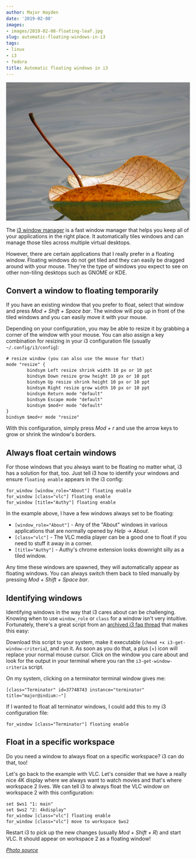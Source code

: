 ```yaml
---
author: Major Hayden
date: '2019-02-08'
images:
- images/2019-02-08-floating-leaf.jpg
slug: automatic-floating-windows-in-i3
tags:
- linux
- i3
- fedora
title: Automatic floating windows in i3
---
```


![floating leaf]

The [i3 window manager] is a fast window manager that helps you keep all of
your applications in the right place. It automatically tiles windows and can
manage those tiles across multiple virtual desktops.

However, there are certain applications that I really prefer in a floating
window. Floating windows do not get tiled and they can easily be dragged
around with your mouse. They're the type of windows you expect to see on
other non-tiling desktops such as GNOME or KDE.

## Convert a window to floating temporarily

If you have an existing window that you prefer to float, select that window
and press *Mod + Shift + Space bar*. The window will pop up in front of the
tiled windows and you can easily move it with your mouse.

Depending on your configuration, you may be able to resize it by grabbing a
corner of the window with your mouse. You can also assign a key combination
for resizing in your i3 configuration file (usually `~/.config/i3/config`):

```text
# resize window (you can also use the mouse for that)
mode "resize" {
        bindsym Left resize shrink width 10 px or 10 ppt
        bindsym Down resize grow height 10 px or 10 ppt
        bindsym Up resize shrink height 10 px or 10 ppt
        bindsym Right resize grow width 10 px or 10 ppt
        bindsym Return mode "default"
        bindsym Escape mode "default"
        bindsym $mod+r mode "default"
}
bindsym $mod+r mode "resize"
```

With this configuration, simply press *Mod + r* and use the arrow keys to
grow or shrink the window's borders.

## Always float certain windows

For those windows that you always want to be floating no matter what, i3 has
a solution for that, too. Just tell i3 how to identify your windows and
ensure `floating enable` appears in the i3 config:

```text
for_window [window_role="About"] floating enable
for_window [class="vlc"] floating enable
for_window [title="Authy"] floating enable
```

In the example above, I have a few windows always set to be floating:

* `[window_role="About"]` - Any of the "About" windows in various applications
  that are normally opened by *Help -> About*.
* `[class="vlc"]` - The VLC media player can be a good one to float if you
  need to stuff it away in a corner.
* `[title="Authy"]` - Authy's chrome extension looks downright silly as a
  tiled window.

Any time these windows are spawned, they will automatically appear as
floating windows. You can always switch them back to tiled manually by
pressing *Mod + Shift + Space bar*.

## Identifying windows

Identifying windows in the way that i3 cares about can be challenging.
Knowing when to use `window_role` or `class` for a window isn't very
intuitive. Fortunately, there's a great script from an [archived i3 faq
thread] that makes this easy:

<script src="https://gist.github.com/major/ff11ccdd73941109abb4ac2d35c976eb.js"></script>

Download this script to your system, make it executable (`chmod +x
i3-get-window-criteria`), and run it. As soon as you do that, a plus (+) icon
will replace your normal mouse cursor. Click on the window you care about and
look for the output in your terminal where you ran the
`i3-get-window-criteria` script.

On my system, clicking on a terminator terminal window gives me:

```text
[class="Terminator" id=37748743 instance="terminator" title="major@indium:~"]
```

If I wanted to float all terminator windows, I could add this to my i3
configuration file:

```text
for_window [class="Terminator"] floating enable
```

## Float in a specific workspace

Do you need a window to always float on a specific workspace? i3 can do that,
too!

Let's go back to the example with VLC. Let's consider that we have a really
nice 4K display where we always want to watch movies and that's where
workspace 2 lives. We can tell i3 to always float the VLC window on workspace
2 with this configuration:

```text
set $ws1 "1: main"
set $ws2 "2: 4kdisplay"
for_window [class="vlc"] floating enable
for_window [class="vlc"] move to workspace $ws2
```

Restart i3 to pick up the new changes (usually *Mod + Shift + R*) and start
VLC. It should appear on workspace 2 as a floating window!

*[Photo source]*

[floating leaf]: /images/2019-02-08-floating-leaf.jpg
[i3 window manager]: https://i3wm.org/
[archived i3 faq thread]: https://faq.i3wm.org/question/2172/how-do-i-find-the-criteria-for-use-with-i3-config-commands-like-for_window-eg-to-force-splashscreens-and-dialogs-to-show-in-floating-mode.1.html
[Photo source]: https://www.maxpixel.net/Floating-Sea-Leaf-Water-Cute-Leaf-Floating-2438419